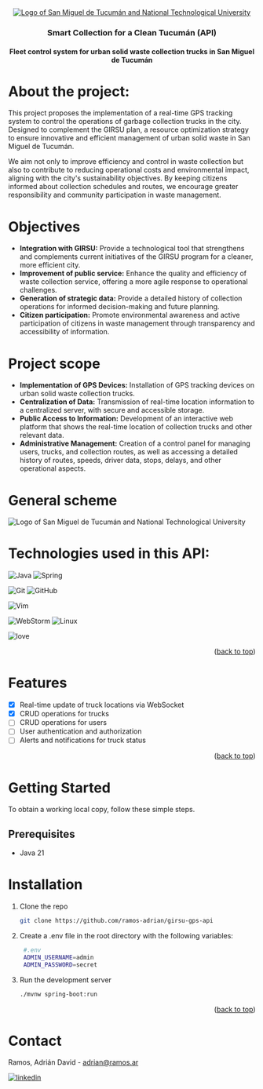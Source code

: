 <a name="readme-top"></a>
<br />
<div align="center">
  <a href="public/SMT_UTN.png">
    <img src="https://i.imgur.com/rY92D2Q.png" alt="Logo of San Miguel de Tucumán and National Technological University">
  </a>
<h3 align="center">Smart Collection for a Clean Tucumán (API)</h3>
<h4 align="center">Fleet control system for urban solid waste collection trucks in San Miguel de Tucumán</h4>
</div>

# About the project:
This project proposes the implementation of a real-time GPS tracking system to control the operations of garbage collection trucks in the city. Designed to complement the GIRSU plan, a resource optimization strategy to ensure innovative and efficient management of urban solid waste in San Miguel de Tucumán.

We aim not only to improve efficiency and control in waste collection but also to contribute to reducing operational costs and environmental impact, aligning with the city's sustainability objectives. By keeping citizens informed about collection schedules and routes, we encourage greater responsibility and community participation in waste management.

# Objectives
- **Integration with GIRSU:** Provide a technological tool that strengthens and complements current initiatives of the GIRSU program for a cleaner, more efficient city.
- **Improvement of public service:** Enhance the quality and efficiency of waste collection service, offering a more agile response to operational challenges.
- **Generation of strategic data:** Provide a detailed history of collection operations for informed decision-making and future planning.
- **Citizen participation:** Promote environmental awareness and active participation of citizens in waste management through transparency and accessibility of information.

# Project scope
- **Implementation of GPS Devices:** Installation of GPS tracking devices on urban solid waste collection trucks.
- **Centralization of Data:** Transmission of real-time location information to a centralized server, with secure and accessible storage.
- **Public Access to Information:** Development of an interactive web platform that shows the real-time location of collection trucks and other relevant data.
- **Administrative Management:** Creation of a control panel for managing users, trucks, and collection routes, as well as accessing a detailed history of routes, speeds, driver data, stops, delays, and other operational aspects.

# General scheme
<img src="https://i.imgur.com/yFy4IQc.png" alt="Logo of San Miguel de Tucumán and National Technological University">

# Technologies used in this API:
![Java]( 	https://img.shields.io/badge/Java-ED8B00?style=for-the-badge&logo=openjdk&logoColor=white) ![Spring](https://img.shields.io/badge/Spring-6DB33F?style=for-the-badge&logo=spring&logoColor=white)

![Git](https://img.shields.io/badge/git-%23F05033.svg?style=for-the-badge&logo=git&logoColor=white) ![GitHub](https://img.shields.io/badge/github-%23121011.svg?style=for-the-badge&logo=github&logoColor=white)

![Vim](https://img.shields.io/badge/VIM-%2311AB00.svg?&style=for-the-badge&logo=vim&logoColor=white)

![WebStorm](https://img.shields.io/badge/webstorm-143?style=for-the-badge&logo=webstorm&logoColor=white&color=black) ![Linux](https://img.shields.io/badge/Linux-FCC624?style=for-the-badge&logo=linux&logoColor=black)

![love](http://ForTheBadge.com/images/badges/built-with-love.svg)

<p align="right">(<a href="#readme-top">back to top</a>)</p>

# Features

- [x] Real-time update of truck locations via WebSocket
- [x] CRUD operations for trucks
- [ ] CRUD operations for users
- [ ] User authentication and authorization
- [ ] Alerts and notifications for truck status

<p align="right">(<a href="#readme-top">back to top</a>)</p>

<!-- GETTING STARTED -->
# Getting Started

To obtain a working local copy, follow these simple steps.

## Prerequisites
* Java 21

# Installation

1. Clone the repo
   ```sh
   git clone https://github.com/ramos-adrian/girsu-gps-api
   ```
   
2. Create a .env file in the root directory with the following variables:
   ```sh
    #.env
    ADMIN_USERNAME=admin
    ADMIN_PASSWORD=secret
   ```
   
4. Run the development server
   ```sh
   ./mvnw spring-boot:run
   ```

<p align="right">(<a href="#readme-top">back to top</a>)</p>

# Contact
Ramos, Adrián David - adrian@ramos.ar

[![linkedin](https://img.shields.io/badge/LinkedIn-0077B5?style=for-the-badge&logo=linkedin&logoColor=white)](www.linkedin.com/in/adrian-david-ramos) 